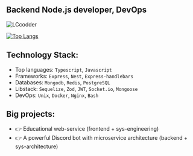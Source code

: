 ## Backend Node.js developer, DevOps

<p align="left"> <img src="https://komarev.com/ghpvc/?username=LCcodder&label=Profile%20views&color=0e75b6&style=flat" alt="LCcodder" /></p>


[![Top Langs](https://github-readme-stats.vercel.app/api/top-langs/?username=LCcodder&langs_count=10)](https://github.com/LCcodder/github-readme-stats)

## **Technology Stack:**
- Top languages: `Typescript`, `Javascript`
- Frameworks: `Express`, `Nest`, `Express-handlebars`
- Databases: `Mongodb`, `Redis`, `PostgreSQL`
- Libstack: `Sequelize`, `Zod`, `JWT`, `Socket.io`, `Mongoose`
- DevOps: `Unix`, `Docker`, `Nginx`, `Bash`


## **Big projects:**
- 👉 Educational web-service (frontend + sys-engineering)
- 👉 A powerful Discord bot with microservice architecture (backend + sys-architecture)

<!---
LCcodder/LCcodder is a ✨ special ✨ repository because its `README.md` (this file) appears on your GitHub profile.
You can click the Preview link to take a look at your changes.
--->
